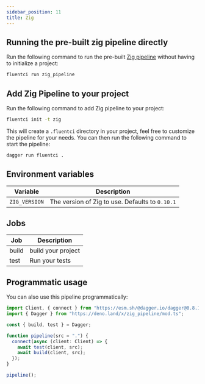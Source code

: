 ```yaml
---
sidebar_position: 11
title: Zig
---
```


## Running the pre-built zig pipeline directly

Run the following command to run the pre-built [Zig pipeline](https://github.com/fluent-ci-templates/zig-pipeline) without having to initialize a project:

```bash
fluentci run zig_pipeline
```

## Add Zig Pipeline to your project

Run the following command to add Zig pipeline to your project:

```bash
fluentci init -t zig
```

This will create a `.fluentci` directory in your project, feel free to customize the pipeline for your needs.
You can then run the following command to start the pipeline:

```bash
dagger run fluentci .
```
## Environment variables

| Variable        | Description                                    |
| --------------- | ---------------------------------------------- |
| `ZIG_VERSION`   | The version of Zig to use. Defaults to `0.10.1` |

## Jobs

| Job   | Description        |
| ----- | ------------------ |
| build | build your project |
| test  | Run your tests     |

## Programmatic usage

You can also use this pipeline programmatically:

```ts
import Client, { connect } from "https://esm.sh/@dagger.io/dagger@0.8.1";
import { Dagger } from "https://deno.land/x/zig_pipeline/mod.ts";

const { build, test } = Dagger;

function pipeline(src = ".") {
  connect(async (client: Client) => {
    await test(client, src);
    await build(client, src);
  });
}

pipeline();
```

